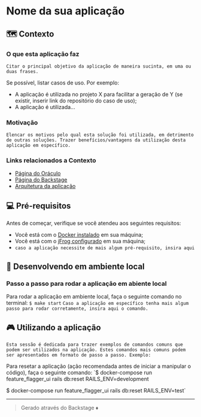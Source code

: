 # Nome da sua aplicação

## 🗺 Contexto

### O que esta aplicação faz  
  
`Citar o principal objetivo da aplicação de maneira sucinta, em uma ou duas frases.`

Se possível, listar casos de uso. Por exemplo:
- A aplicação é utilizada no projeto X para facilitar a geração de Y (se existir, inserir link do repositório do caso de uso);
- A aplicação é utilizada...  

### Motivação  
  
`Elencar os motivos pelo qual esta solução foi utilizada, em detrimento de outras soluções. Trazer benefícios/vantagens da utilização desta aplicação em específico.`

### Links relacionados a Contexto
- [Página do Oráculo](https://oraculo.rdstation.com.br/)
- [Página do Backstage](https://backstage-staging.rdstation.com.br/catalog)
- [Arquitetura da aplicação](https://github.com/Vinicius-MManganotti/template-lean/blob/main/arquitetura.md) 

## 💻 Pré-requisitos

Antes de começar, verifique se você atendeu aos seguintes requisitos:

- Você está com o [Docker instalado](https://github.com/ResultadosDigitais/rd-product-team-wiki/wiki/Como-configurar-o-ambiente-de-desenvolvimento-utilizando-Docker) em sua máquina;
- Você está com o [jFrog configurado](https://github.com/ResultadosDigitais/rd-product-team-wiki/wiki/Configura%C3%A7%C3%A3o-do-registro-da-RD-para-consumir-artefatos-privados-no-jFrog-(NPM)) em sua máquina;
- `caso a aplicação necessite de mais algum pré-requisito, insira aqui`

## 🚀 Desenvolvendo em ambiente local

### Passo a passo para rodar a aplicação em abiente local

Para rodar a aplicação em ambiente local, faça o seguinte comando no terminal:
`$ make start`
`Caso a aplicação em específico tenha mais algum passo para rodar corretamente, insira aqui o comando.`

## 🎮 Utilizando a aplicação

`Esta sessão é dedicada para trazer exemplos de comandos comuns que podem ser utilizados na aplicação. Estes comandos mais comuns podem ser apresentados em formato de passo a passo. Exemplo:`

Para resetar a aplicação (ação recomendada antes de iniciar a manipular o código), faça o seguinte comando:
`$ docker-compose run feature_flagger_ui rails db:reset RAILS_ENV=development

$ docker-compose run feature_flagger_ui rails db:reset RAILS_ENV=test`

---
> Gerado através do Backstage ♦️
